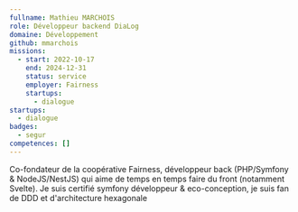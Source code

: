 ```yaml
---
fullname: Mathieu MARCHOIS
role: Développeur backend DiaLog
domaine: Développement
github: mmarchois
missions:
  - start: 2022-10-17
    end: 2024-12-31
    status: service
    employer: Fairness
    startups:
      - dialogue
startups:
  - dialogue
badges:
  - segur
competences: []
---
```

Co-fondateur de la coopérative Fairness, développeur back (PHP/Symfony & NodeJS/NestJS) qui aime de temps en temps faire du front (notamment Svelte). Je suis certifié symfony développeur & eco-conception, je suis fan de DDD et d'architecture hexagonale